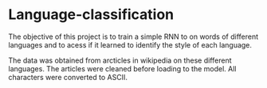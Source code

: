 # Language-classification
The objective of this project is to train a simple RNN to on words of different languages and to acess if it learned to identify the style of each language.

The data was obtained from arcticles in wikipedia on these different languages. 
The articles were cleaned before loading to the model.
All characters were converted to ASCII.
